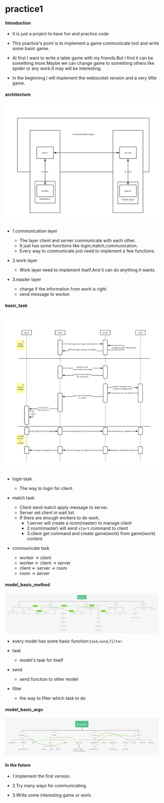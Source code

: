 # practice1


#### Introduction

* It is just a project to have fun and practice code

* This practice's point is to implement a game communicate tool and write some basic game.

* At first I want to write a table game with my friends.But I find it can be something more.Maybe we can change game to something others like spider or any work.It may will be interesting.

* In the beginning,I will implement the websocket version and a very little game.  



#### architecture

![architecture](./picture/architecture.png)

* 1.communication layer
    * The layer client and server communicate with each other.
    * It just has some functions like login,match,communication.
    * Every way to communicate just need to implement a few functions.

* 2.work layer
    * Work layer need to implement itself.And it can do anything it wants.

* 3.master layer
    * charge if the information from work is right.
    * send message to worker.

#### basic_task

![basic_task](./picture/basic_task.png)


* login task
    * The way to login for client.
   
* match task 
    * Client send match apply message to server.
    * Server set client in wait list.
    * If there are enough workers to do work.
        * 1.server will create a room(master) to manage client
        * 2.room(master) will send `start` command to client
        * 3.client get command and create game(work) from game(work) content

* communicate task
    * worker -> client
    * worker <- client -> server
    * client <- server -> room
    * room -> server



#### model_basic_method

![model_basic_method](./picture/model_basic_method.png)

* every model has some basic function:`task`,`send`,`filter`

* task
    * model's task for itself

* send
    * send function to other model

* filter
    * the way to filter which task to do

#### model_basic_argv

![model_basic_argv](./picture/model_basic_argv.png)


#### In the future

* 1.Implement the first version.

* 2.Try many ways for communicating.

* 3.Write some interesting game or work.

